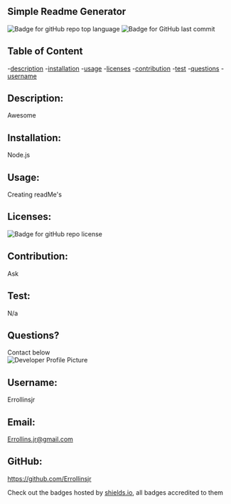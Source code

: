 ## Simple Readme Generator

![Badge for gitHub repo top language](https://img.shields.io/github/languages/top/Errollinsjr/Simple-Readme-Generator?style=flat&logo=appveyor) ![Badge for GitHub last commit](https://img.shields.io/github/last-commit/Errollinsjr/Simple-Readme-Generator?style=flat&logo=appveyor)

## Table of Content

-[description](#description) -[installation](#installation) -[usage](#usage) -[licenses](#licenses) -[contribution](#contribution) -[test](#test) -[questions](#questions) -[username](#username)

## Description:

Awesome

## Installation:

Node.js

## Usage:

Creating readMe's

## Licenses:

![Badge for gitHub repo license](https://img.shields.io/badge/license-GNUGPLv3-green)

## Contribution:

Ask

## Test:

N/a

## Questions?

Contact below  
 ![Developer Profile Picture](https://avatars.githubusercontent.com/u/43302610?v=4)

## Username:

Errollinsjr

## Email:

Errollins.jr@gmail.com

## GitHub:

https://github.com/Errollinsjr

Check out the badges hosted by [shields.io](https://shields.io/), all badges accredited to them
